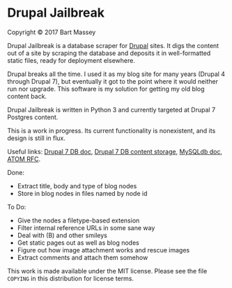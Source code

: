 # Drupal Jailbreak
Copyright &copy; 2017 Bart Massey

Drupal Jailbreak is a database scraper for
[Drupal](http://drupal.org) sites. It digs the content out
of a site by scraping the database and deposits it in
well-formatted static files, ready for deployment elsewhere.

Drupal breaks all the time. I used it as my blog site for
many years (Drupal 4 through Drupal 7), but eventually it
got to the point where it would neither run nor upgrade.
This software is my solution for getting my old blog content
back.

Drupal Jailbreak is written in Python 3 and currently
targeted at Drupal 7 Postgres content.

This is a work in progress. Its current functionality is
nonexistent, and its design is still in flux.

Useful links:
[Drupal 7 DB doc](http://www.drupal.org/node/1785994#d7),
[Drupal 7 DB content storage](http://drupal.stackexchange.com/a/6791),
[MySQLdb doc](http://mysqlclient.readthedocs.io),
[ATOM RFC](http://tools.ietf.org/html/rfc4287).

Done:

* Extract title, body and type of blog nodes
* Store in blog nodes in files named by node id

To Do:

* Give the nodes a filetype-based extension
* Filter internal reference URLs in some sane way
* Deal with (B) and other smileys
* Get static pages out as well as blog nodes
* Figure out how image attachment works and rescue images
* Extract comments and attach them somehow

This work is made available under the MIT license. Please
see the file `COPYING` in this distribution for license terms.
